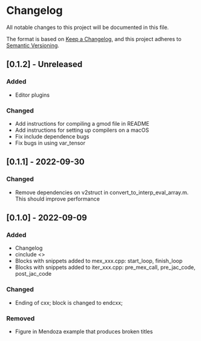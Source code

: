 # Changelog

All notable changes to this project will be documented in this file.

The format is based on [Keep a Changelog](https://keepachangelog.com/en/1.0.0/),
and this project adheres to [Semantic Versioning](https://semver.org/spec/v2.0.0.html).

## [0.1.2] - Unreleased

### Added

- Editor plugins

### Changed

- Add instructions for compiling a gmod file in README
- Add instructions for setting up compilers on a macOS
- Fix include dependence bugs
- Fix bugs in using var_tensor

## [0.1.1] - 2022-09-30

### Changed

- Remove dependencies on v2struct in convert_to_interp_eval_array.m. This should improve performance

## [0.1.0] - 2022-09-09

### Added

- Changelog
- cinclude <> 
- Blocks with snippets added to mex_xxx.cpp: start_loop, finish_loop
- Blocks with snippets added to iter_xxx.cpp: pre_mex_call, pre_jac_code, post_jac_code

### Changed

- Ending of cxx; block is changed to endcxx;

### Removed

- Figure in Mendoza example that produces broken titles
